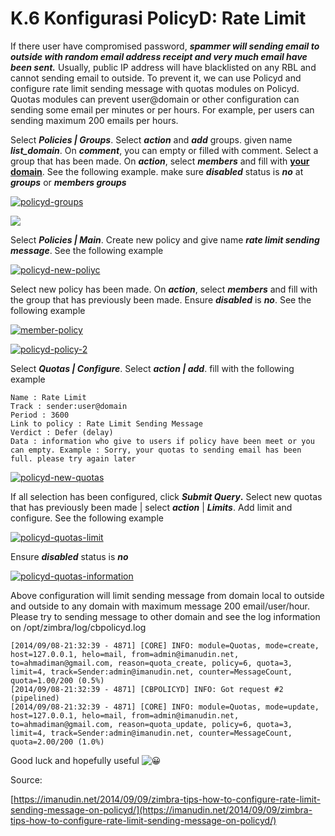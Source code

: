 # K.6 Konfigurasi PolicyD: Rate Limit

If there user have compromised password, _**spammer will sending email to outside with random email address receipt and very much email have been sent.**_ Usually, public IP address will have blacklisted on any RBL and cannot sending email to outside. To prevent it, we can use Policyd and configure rate limit sending message with quotas modules on Policyd. Quotas modules can prevent user@domain or other configuration can sending some email per minutes or per hours. For example, per users can sending maximum 200 emails per hours.

Select _**Policies | Groups**_. Select _**action**_ and _**add**_ groups. given name _**list\_domain**_. On _**comment**_, you can empty or filled with comment. Select a group that has been made. On _**action**_, select _**members**_ and fill with [**your domain**](https://hosting.review/best-domain-registrar/). See the following example. make sure _**disabled**_ status is _**no**_ at _**groups**_ or _**members groups**_

[![policyd-groups](https://i1.wp.com/imanudin.net/wp-content/uploads/2014/09/policyd-groups.jpg?resize=810%2C151)](https://i1.wp.com/imanudin.net/wp-content/uploads/2014/09/policyd-groups.jpg)

[![](https://i0.wp.com/imanudin.net/wp-content/uploads/2014/09/policyd-members-groups.jpg?resize=810%2C158)](https://i0.wp.com/imanudin.net/wp-content/uploads/2014/09/policyd-members-groups.jpg)

Select _**Policies | Main**_. Create new policy and give name _**rate limit sending message**_. See the following example

[![policyd-new-poliyc](https://i1.wp.com/imanudin.net/wp-content/uploads/2014/09/policyd-new-poliyc.jpg?resize=413%2C218)](https://i1.wp.com/imanudin.net/wp-content/uploads/2014/09/policyd-new-poliyc.jpg)

Select new policy has been made. On _**action**_, select _**members**_ and fill with the group that has previously been made. Ensure _**disabled**_ is _**no**_. See the following example

[![member-policy](https://i2.wp.com/imanudin.net/wp-content/uploads/2014/09/member-policy.jpg?resize=810%2C177)](https://i2.wp.com/imanudin.net/wp-content/uploads/2014/09/member-policy.jpg)

[![policyd-policy-2](https://i2.wp.com/imanudin.net/wp-content/uploads/2014/09/policyd-policy-2.jpg?resize=810%2C268)](https://i2.wp.com/imanudin.net/wp-content/uploads/2014/09/policyd-policy-2.jpg)

Select _**Quotas | Configure**_. Select _**action | add**_. fill with the following example

```
Name : Rate Limit
Track : sender:user@domain
Period : 3600
Link to policy : Rate Limit Sending Message
Verdict : Defer (delay)
Data : information who give to users if policy have been meet or you can empty. Example : Sorry, your quotas to sending email has been full. please try again later
```

[![policyd-new-quotas](https://i1.wp.com/imanudin.net/wp-content/uploads/2014/09/policyd-new-quotas.jpg?resize=520%2C298)](https://i1.wp.com/imanudin.net/wp-content/uploads/2014/09/policyd-new-quotas.jpg)

If all selection has been configured, click _**Submit Query**_**.** Select new quotas that has previously been made | select _**action**_ | _**Limits**_. Add limit and configure. See the following example

[![policyd-quotas-limit](https://i0.wp.com/imanudin.net/wp-content/uploads/2014/09/policyd-quotas-limit.jpg?resize=299%2C174)](https://i0.wp.com/imanudin.net/wp-content/uploads/2014/09/policyd-quotas-limit.jpg)

Ensure _**disabled**_ status is _**no**_

[![policyd-quotas-information](https://i2.wp.com/imanudin.net/wp-content/uploads/2014/09/policyd-quotas-information.jpg?resize=810%2C227)](https://i2.wp.com/imanudin.net/wp-content/uploads/2014/09/policyd-quotas-information.jpg)

Above configuration will limit sending message from domain local to outside and outside to any domain with maximum message 200 email/user/hour. Please try to sending message to other domain and see the log information on /opt/zimbra/log/cbpolicyd.log

```
[2014/09/08-21:32:39 - 4871] [CORE] INFO: module=Quotas, mode=create, host=127.0.0.1, helo=mail, from=admin@imanudin.net, to=ahmadiman@gmail.com, reason=quota_create, policy=6, quota=3, limit=4, track=Sender:admin@imanudin.net, counter=MessageCount, quota=1.00/200 (0.5%)
[2014/09/08-21:32:39 - 4871] [CBPOLICYD] INFO: Got request #2 (pipelined)
[2014/09/08-21:32:39 - 4871] [CORE] INFO: module=Quotas, mode=update, host=127.0.0.1, helo=mail, from=admin@imanudin.net, to=ahmadiman@gmail.com, reason=quota_update, policy=6, quota=3, limit=4, track=Sender:admin@imanudin.net, counter=MessageCount, quota=2.00/200 (1.0%)
```

Good luck and hopefully useful ![😀](https://s.w.org/images/core/emoji/13.0.1/svg/1f600.svg)

Source:

[https://imanudin.net/2014/09/09/zimbra-tips-how-to-configure-rate-limit-sending-message-on-policyd/](https://imanudin.net/2014/09/09/zimbra-tips-how-to-configure-rate-limit-sending-message-on-policyd/)
